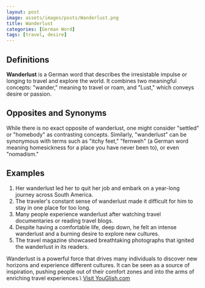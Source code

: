 ```yaml
---
layout: post
image: assets/images/posts/Wanderlust.png
title: Wanderlust
categories: [German Word]
tags: [travel, desire]
---
```


## Definitions

**Wanderlust** is a German word that describes the irresistable impulse or longing to travel and explore the world. It combines two meaningful concepts: "wander," meaning to travel or roam, and "Lust," which conveys desire or passion.

## Opposites and Synonyms

While there is no exact opposite of wanderlust, one might consider "settled" or "homebody" as contrasting concepts. Similarly, "wanderlust" can be synonymous with terms such as "itchy feet," "fernweh" (a German word meaning homesickness for a place you have never been to), or even "nomadism."

## Examples

1. Her wanderlust led her to quit her job and embark on a year-long journey across South America.
2. The traveler's constant sense of wanderlust made it difficult for him to stay in one place for too long.
3. Many people experience wanderlust after watching travel documentaries or reading travel blogs.
4. Despite having a comfortable life, deep down, he felt an intense wanderlust and a burning desire to explore new cultures.
5. The travel magazine showcased breathtaking photographs that ignited the wanderlust in its readers.

Wanderlust is a powerful force that drives many individuals to discover new horizons and experience different cultures. It can be seen as a source of inspiration, pushing people out of their comfort zones and into the arms of enriching travel experiences.\ <a id="yg-widget-0" class="youglish-widget" data-query="Wanderlust" data-lang="german" data-components="8412" data-auto-start="0" data-bkg-color="theme_light" data-title="How%20to%20pronounce%20Wanderlust%20in%20German"  rel="nofollow" href="https://youglish.com">Visit YouGlish.com</a><script async src="https://youglish.com/public/emb/widget.js" charset="utf-8"></script>